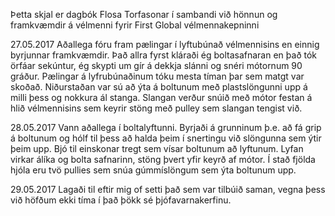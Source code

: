 Þetta skjal er dagbók Flosa Torfasonar í sambandi við hönnun og framkvæmdir á vélmenni fyrir First Global vélmennakepninni

  27.05.2017 Aðallega fóru fram pælingar í lyftubúnað vélmennisins en einnig byrjunnar framkvæmdir. Það allra fyrst kláraði ég boltasafnaran en það tók örfáar sekúntur, ég skypti um gír á dekkja slánni og snéri mótornum 90 gráður. Pælingar á lyfrubúnaðinum tóku mesta tíman þar sem matgt var skoðað. Niðurstaðan var sú að ýta á boltunum með plastslöngunni upp á milli þess og nokkura ál stanga. Slangan verður snúið með mótor festan á hlið vélmennisins sem keyrir stöng með pulley sem slangan tengist við.

  28.05.2017 Vann aðallega í boltalyftunni. Byrjaði á grunninum þ.e. að fá grip á boltunum og hólf til þess að halda þeim í snertingu við slöngunna sem ýtir þeim upp. Bjó til einskonar tregt sem vísar boltunum að lyftunum. Lyfan virkar álíka og bolta safnarinn, stöng þvert yfir keyrð af mótor. Í stað fjölda hjóla eru tvö pullies sem snúa gúmmíslöngum sem ýta boltunum upp.
  
  29.05.2017 Lagaði til eftir mig of setti það sem var tilbúið saman, vegna þess við höfðum ekki tíma í það þökk sé þjófavarnakerfinu.
